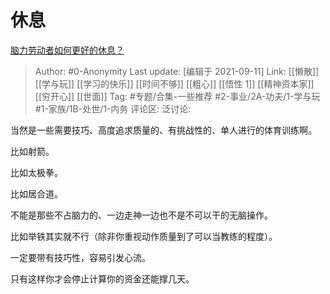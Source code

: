 # 休息
[脑力劳动者如何更好的休息？](https://www.zhihu.com/question/35484585/answer/2114331418)

> Author: #0-Anonymity
> Last update: [编辑于 2021-09-11]
> Link: [[懒散]] [[学与玩]] [[学习的快乐]] [[时间不够]] [[粗心]] [[悟性 1]] [[精神资本家]] [[穷开心]] [[世面]]
> Tag: #专题/合集-一些推荐 #2-事业/2A-功夫/1-学与玩 #1-家族/1B-处世/1-内务 
> 评论区:
> 泛讨论:

当然是一些需要技巧、高度追求质量的、有挑战性的、单人进行的体育训练啊。

比如射箭。

比如太极拳。

比如居合道。

不能是那些不占脑力的、一边走神一边也不是不可以干的无脑操作。

比如举铁其实就不行（除非你重视动作质量到了可以当教练的程度）。

一定要带有技巧性，容易引发心流。

只有这样你才会停止计算你的资金还能撑几天。
